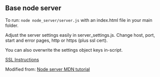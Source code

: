 ## Base node server

To run: `node node_server/server.js` with an index.html file in your main folder.

Adjust the server settings easily in server_settings.js. 
Change host, port, start and error pages, http or https (plus ssl cert).

You can also overwrite the settings object keys in-script.

[SSL Instructions](ssl/cert.pfx.md)

Modified from:
[Node server MDN tutorial](https://developer.mozilla.org/en-US/docs/Learn/Server-side/Node_server_without_framework)
